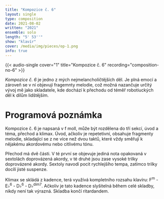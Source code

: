 ```yaml
---
title: "Kompozice č. 6"
layout: single
type: composition
date: 2021-08-02
written: "2021"
ensemble: solo
length: "5' 53''"
show: "klavír"
cover: /media/img/pieces/op-1.png
info: true
---
```


{{< audio-single cover="1" title="Kompozice č. 6" recording="composition-no-6" >}}

*Kompozice č. 6* je jedno z mých nejmelancholičtějších děl. Je plná emocí a zároveň se v ní objevují fragemnty melodie, což možná nazančuje určitý vývoj mě jako skladatele, kde dochází k přechodu od téměř robotiuckých děl k dílům lidštějším.

# Programová poznámka

Kompozice č. 6 je napsaná v f moll, může být rozdělena do tří sekcí, úvod a téma, přechod a klimax. Úvod, ačkoliv je repetetivní, obsahuje fragmenty melodie, skladající se z ne více než dvou taktů, které vždy směřují k nějakému akordovému nebo citlivému tónu.

Přechod má dvě části. V té první se objevuje jediná nota opakovaná v sextolách doprovázená akordy, v té druhé jsou zase vysoké trilky doprovázené akordy. Sextoly navodí pocit rychlejšího tempa, zatímco trilky docílí jisté suspenze.

Klimax se skládá z kadence, terá využívá kompletního rozsahu klavíru: F<sup>m</sup> - E&#9837;<sup>6</sup> - D&#9837;<sup>6</sup> - D&#9837;<sup>dim7</sup>. Ačkoliv je tato kadence slyšitelná během celé skladby, nikdy není tak výrazná. Skladba končí ritardandem.